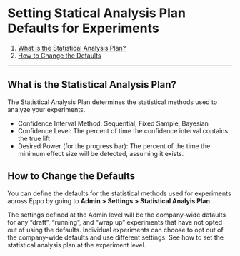 # Setting Statical Analysis Plan Defaults for Experiments


1. [What is the Statistical Analysis Plan?](#what-is-the-statistical-analysis-plan)
2. [How to Change the Defaults](#how-to-change-the-defaults)

---

## What is the Statistical Analysis Plan?
The Statistical Analysis Plan determines the statistical methods used to analyze your experiments.
* Confidence Interval Method: Sequential, Fixed Sample, Bayesian
* Confidence Level: The percent of time the confidence interval contains the true lift
* Desired Power (for the progress bar): The percent of the time the minimum effect size will be detected, assuming it exists.


## How to Change the Defaults
You can define the defaults for the statistical methods used for experiments across Eppo by going to **Admin > Settings > Statistical Analyis Plan**. 

The settings defined at the Admin level will be the company-wide defaults for any “draft”, “running”,  and “wrap up” experiments that have not opted out of using the defaults. Individual experiments can choose to opt out of the company-wide defaults and use different settings. See how to set the statistical analysis plan at the experiment level.

